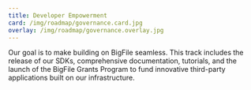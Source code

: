 ```yaml
---
title: Developer Empowerment
card: /img/roadmap/governance.card.jpg
overlay: /img/roadmap/governance.overlay.jpg
---
```


Our goal is to make building on BigFile seamless. This track includes the release of our SDKs, comprehensive documentation, tutorials, and the launch of the BigFile Grants Program to fund innovative third-party applications built on our infrastructure.
